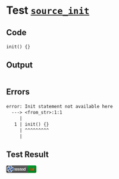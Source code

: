 # Test [`source_init`](/doc/tests/statement_usage.md#L36)

## Code

```µcad
init() {}

```

## Output

```,plain
```

## Errors

```,plain
error: Init statement not available here
  ---> <from_str>:1:1
     |
   1 | init() {}
     | ^^^^^^^^^
     |
```

## Test Result

![FAILED AS EXPECTED](/doc/tests/.test/source_init.png)
